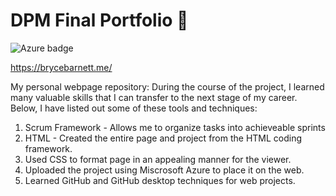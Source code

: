 # DPM Final Portfolio 🤑
![Azure badge](https://img.shields.io/badge/Microsoft_Azure-0089D6?style=for-the-badge&logo=microsoft-azure&logoColor=white)

https://brycebarnett.me/

My personal webpage repository:
During the course of the project, I learned many valuable skills that I can transfer to the next stage of my career. Below, I have listed out some of these tools and techniques:
1. Scrum Framework - Allows me to organize tasks into achieveable sprints 
2. HTML - Created the entire page and project from the HTML coding framework.
3. Used CSS to format page in an appealing manner for the viewer.
4. Uploaded the project using Miscrosoft Azure to place it on the web.
5. Learned GitHub and GitHub desktop techniques for web projects. 









 
